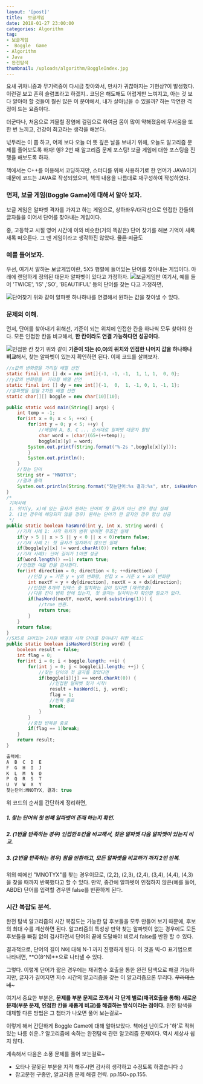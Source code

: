 ```yaml
---
layout: '[post]'
title:  보글게임
date: 2018-01-27 23:00:00
categories: Algorithm
tag:
- 보글게임
-  Boggle  Game
- Algorithm
- Java
- 완전탐색
thumbnail: /uploads/algorithm/BoggleIndex.jpg
---
```


요새 귀차니즘과 무기력증이 다시금 찾아와서, 만사가 귀찮아지는 기현상?이 발생했다. 이런걸 보고 흔히 슬럼프라고 하겠지.. 코딩은 해도해도 어렵게만 느껴지고, 아는 것 보다 알아야 할 것들이 훨씬 많은 이 분야에서, 내가 살아남을 수 있을까? 하는 막연한 걱정이 드는 요즘이다. 

더군다나,  처음으로 겨울철 장염에 걸림으로 하여금 몸이 많이 약해졌음에 무서움을 또 한 번 느끼고, 건강이 최고라는 생각을 해본다.

넋두리는 이 쯤 하고, 어제 보다 오늘 더 뜻 깊은 날을 보내기 위해, 오늘도 알고리즘 문제를  풀어보도록 하자! ~~엥?~~ 2번 째 알고리즘 문제 포스팅! 보글 게임에 대한 포스팅을 진행을 해보도록 하자.    

책에서는 C++를 이용해서 코딩하지만, 스터디를 위해 사용하기로 한 언어가 JAVA이기 때문에 코드는 JAVA로 작성되었으며, 책의 내용을 나름대로 재구성하여 작성하였다.

### 먼저, 보글 게임(Boggle Game)에 대해서 알아 보자. 
보글 게임은 알파벳 격자를 가지고 하는 게임으로, 상하좌우/대각선으로 인접한 칸들의 글자들을 이어서 단어를 찾아내는 게임이다. 

중, 고등학교 시절 영어 시간에 이와 비슷한(거의 똑같은) 단어 찾기를 해본 기억이 새록새록 떠오른다. 그 땐 게임이라고 생각하진 않았다. ~~물론 지금도~~

### 예를 들어보자.
우선, 여기서 말하는 보글게임이란, 5X5 행렬에 들어있는 단어를 찾아내는 게임이다. 아래에 랜덤하게 정의된 대문자 알파벳이 있다고 가정하자.
![보글게임판](/uploads/algorithm/Boggle1.jpg)
 여기서, 예를 들어 'TWICE', 'IS' ,'SO', 'BEAUTIFUL' 등의 단어를 찾는 다고 가정하면,

![단어찾기](/uploads/algorithm/Boggle2.jpg)
위와 같이 알파벳 하나하나를 연결해서 원하는 값을 찾아낼 수 있다.

### 문제의 이해.
먼저, 단어를 찾아내기 위해선, 기준이 되는 위치에 인접한 칸을 하나씩 모두 찾아야 한다. 모든 인접한 칸을 비교해서, **한 칸이라도 연결 가능하다면 성공이다.**

![인접한 칸 찾기](/uploads/algorithm/BoggleIndex.jpg)
위와 같이 **기준이 되는 (0,0)의 위치와 인접한 나머지 값을 하나하나 비교**해서, 찾는 알파벳이 있는지 확인하면 된다. 이제 코드를 살펴보자.
```java
//x값의 변화량을 가리킬 배열 선언
static final int [] dx = new int[]{-1, -1, -1,  1, 1, 1,  0, 0};
//y값의 변화량을  가리킬 배열 선언
static final int [] dy = new int[]{-1,  0,  1, -1, 0, 1, -1, 1};
//알파벳을 담을 2차원 배열 선언
static char[][] boggle = new char[10][10];

public static void main(String[] args) {
	int temp = -1;
	for(int x = 0; x < 5; ++x) {
		for(int y = 0; y < 5; ++y) {
			//배열에 A, B, C ... 순서대로 알파벳 대문자 할당
			char word = (char)(65+(++temp)); 
			boggle[x][y] = word;
		System.out.printf(String.format("%-2s ",boggle[x][y]));
		}
		System.out.println();
	}
	//찾는 단어
	String str = "MNOTYX";
	//결과 출력
	System.out.println(String.format("찾는단어:%s 결과:%s", str, isHasWord(str)));
}
/*
 기저사례
 1. 위치(y, x)에 있는 글자가 원하는 단어의 첫 글자가 아닌 경우 항상 실패
 2. (1번 경우에 해당되지 않을 경우) 원하는 단어가 한 글자인 경우 항상 성공
 */
public static boolean hasWord(int y, int x, String word) {
	//기저 사례 1: 시작 위치가 범위 밖이면 무조건 실패
	if(y > 5 || x > 5 || y < 0 || x < 0)return false;
	//기저 사례 2: 첫 글자가 일치하지 않으면 실패
	if(boggle[y][x] != word.charAt(0)) return false;
	//기저 사례3: 단어 길이가 1이면 성공
	if(word.length() ==1) return true;
	//인접한 여덟 칸을 검사한다.
	for(int direction = 0; direction < 8; ++direction) {
		//인접 y = 기준 y + y의 변화량, 인접 x = 기준 x + x의 변화량
		int nextY = y + dy[direction], nextX = x + dx[direction];
		//인접한 8개의 인덱스 중 일치하는 값이 있다면 (재귀호출)
		//다음 칸이 범위 안에 있는지, 첫 글자는 일치하는지 확인할 필요가 없다.
		if(hasWord(nextY, nextX, word.substring(1))) {
			//true 반환.
			return true;
		}
	}
	return false;
}
//5X5로 되어있는 2차원 배열의 시작 단어를 찾아내기 위한 메소드	
public static boolean isHasWord(String word) {
	boolean result = false;
	int flag = 0;
	for(int i = 0; i < boggle.length; ++i) {
		for(int j = 0; j < boggle[i].length; ++j) {
			//찾는 단어의 첫 글자를 찾았다면
			if(boggle[i][j] == word.charAt(0)) {
				//인접한 알파벳 찾기 시작!
				result = hasWord(i, j, word);
				flag = 1;
				//반복 종료
				break;
			}
		}
		//중첩 반복문 종료
		if(flag == 1)break;
	}
	return result;
}

출력예:
A  B  C  D  E  
F  G  H  I  J  
K  L  M  N  O  
P  Q  R  S  T  
U  V  W  X  Y  
찾는단어:MNOTYX, 결과: true
```
위 코드의 순서를 간단하게 정리하면,
##### 1. 찾는 단어의 첫 번째 알파벳이 존재 하는지 확인. 
##### 2. (1번을 만족하는 경우) 인접한 8칸을 비교해서, 찾은 알파벳 다음 알파벳이 있는지 비교. 
##### 3. (2번을 만족하는 경우) 참을 반환하고, 모든 알파벳을 비교하기 까지 2번 반복.
위의 예에선 "MNOTYX"를 찾는 경우이므로, (2,2), (2,3), (2,4), (3,4), (4,4), (4,3)을 찾을 때까지 반복했다고 할 수 있다. 만약, 중간에 알파벳이 인접하지 않은(예를 들어, ABDE) 단어를 입력할 경우엔 false를 반환하게 된다.

### 시간 복잡도 분석.
완전 탐색 알고리즘의 시간 복잡도는 가능한 답 후보들을 모두 만들어 보기 때문에, 후보의 최대 수를 계산하면 된다. 알고리즘의 특성상 만약 찾는 알파벳이 없는 경우에도 모든 후보들을 빠짐 없이 검사하면서 단어의 끝에 도달해야 비로서 false를 반환 할 수 있다. 

결과적으로, 단어의 길이 N에 대해 N-1 까지 진행하게 된다. 이 것을 빅-O 표기법으로 나타내면, **O(8^N)**으로 나타낼 수 있다. 

그렇다. 이렇게 단어가 짧은 경우에는 재귀함수 호출을 통한 완전 탐색으로 해결 가능하지만,  글자가 길어지면 지수 시간의 알고리즘을 갖는 이 알고리즘으론 무리다. ~~무리데스네~~~  

여기서 중요한 부분은, **문제를 부분 문제로 쪼개서 각 단계 별로(재귀호출을 통해) 새로운 문제(부분 문제, 인접한 칸을 새롭게 비교)를 해결하는 방식이라는 점이다.**  완전 탐색을 대체할 다른 방법은 그 챕터가 나오면 풀어 보는걸로~ 

이렇게 해서 간단하게 Boggle Game에 대해 알아보았다. 책에선 난이도가 '하'로 적혀있는 나름 쉬운..? 알고리즘에 속하는 완전탐색 관련 알고리즘 문제이다. 역시 세상사 쉽지 않다. 

계속해서 다음은 소풍 문제를 풀어 보는걸로~

* 오타나 잘못된 부분을 지적 해주시면 감사히 생각하고 수정토록 하겠습니다 :)
* 참고문헌
구종만, 알고리즘 문제 해결 전략. pp.150~pp.155.
